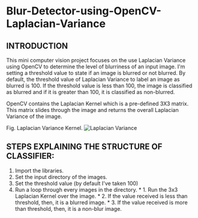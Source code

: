 # Blur-Detector-using-OpenCV-Laplacian-Variance

## INTRODUCTION  

This mini computer vision project focuses on the use Laplacian Variance using OpenCV
to determine the level of blurriness of an input image. I'm setting a threshold value to state if an image is blurred or not blurred. 
By default, the threshold value of Laplacian Variance to label an image as blurred is 100. If the threshold value is less than 100, 
the image is classified as blurred and if it is greater than 100, it is classified as non-blurred.

OpenCV contains the Laplacian Kernel which is a pre-defined 3X3 matrix. This matrix slides through the image and returns the overall 
Laplacian Variance of the image.


Fig. Laplacian Variance Kernel. ![Laplacian Variance](https://github.com/borneelphukan/Blur-Detector-using-OpenCV-Laplacian-Variance/blob/master/Laplacian%20Variance.png)


## STEPS EXPLAINING THE STRUCTURE OF CLASSIFIER:

1. Import the libraries. 
2. Set the input directory of the images. 
3. Set the threshold value (by default I've taken 100) 
4. Run a loop through every images in the directory. 
         * 1. Run the 3x3 Laplacian Kernel over the image. 
         * 2. If the value received is less than threshold, 
                then, it is a blurred image. 
         * 3. If the value received is more than threshold, 
                then, it is a non-blur image.
